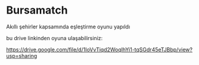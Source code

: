 # Bursamatch
Akıllı şehirler kapsamında eşleştirme oyunu yapıldı

bu drive linkinden oyuna ulaşabilirsiniz:

https://drive.google.com/file/d/1IoVvTiqd2WoqlhYi1-tqSGdr45eTJBbp/view?usp=sharing
